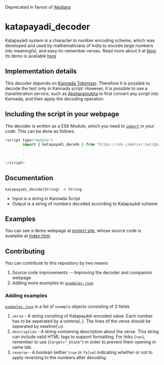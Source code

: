 Deprecated in favour of [Akshara](https://akshara.vinayakakv.com)

# katapayadi_decoder
Kaṭapayādi system is a character to number encoding scheme, which was developed and used by mathematicians of India to encode large numbers into meaningful, and easy-to-remember verses. Read more about it at [blog](https://vinayakakv.github.io/posts/decoding-aksharas/). Its demo is available [here](https://vinayakakv.github.io/katapayadi_decoder/)

## Implementation details
This decoder depends on [Kannada Tokenizer](https://github.com/vinayakakv/akshara_tokenizer). Therefore it is possible to decode the text only in Kannada script. However, it is possible to use a transliteration service, such as [Aksharamukha](https://aksharamukha.appspot.com/converter) to first convert any script into Kannada, and then apply the decoding operation.

## Including the script in your webpage
The decoder is written as a ES6 Module, which you need to [`import`](https://developer.mozilla.org/en-US/docs/Web/JavaScript/Reference/Statements/import) in your code. This can be done as follows.
```js
<script type="module">
        import { katapayadi_decode } from "https://cdn.jsdelivr.net/gh/vinayakakv/katapayadi_decoder@1.0.0/katapayadi_decoder.js"
        .
        .
        .
</script>
```
## Documentation
`katapayadi_decode(String) -> String`
- Input is a string in Kannada Script
- Output is a string of numbers decoded according to Kaṭapayādi scheme

## Examples
You can see a demo webpage at [project site](https://vinayakakv.github.io/katapayadi_decoder/), whose source code is available at [index.html](https://github.com/vinayakakv/katapayadi_decoder/blob/master/index.html).

## Contributing
You can contribute to this repository by two means
1. Source code improvements -- Improving the decoder and companion webpage
2. Adding more examples to [`examples.json`](https://github.com/vinayakakv/katapayadi_decoder/blob/master/examples.json)

### Adding examples
[`examples.json`](https://github.com/vinayakakv/katapayadi_decoder/blob/master/examples.json) is a list of `example` objects consisting of 3 fields
1. `verse` - A string consiting of Kaṭapayādi-encoded value. Each number has to be seperated by a comma(`,`). The lines of the verse should be seperated by newline(`\n`).
2. `description` - A string containing description about the verse. This string can include valid HTML tags to support formatting. For links (`<a>`), remember to use (`target="_blank"`) in order to prevent them opening in same tab.
3. `reverse` - A boolean (either `true` or `false`) indicating whether or not to apply reversing to the numbers after decoding.
